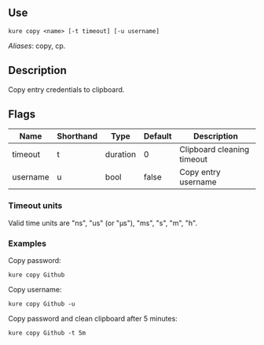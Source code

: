 ## Use

`kure copy <name> [-t timeout] [-u username]`

*Aliases*: copy, cp.

## Description

Copy entry credentials to clipboard.

## Flags

|  Name     | Shorthand |     Type      |    Default    |         Description          |
|-----------|-----------|---------------|---------------|------------------------------|
| timeout   | t         | duration      | 0             | Clipboard cleaning timeout   |
| username  | u         | bool          | false         | Copy entry username          |

### Timeout units

Valid time units are "ns", "us" (or "µs"), "ms", "s", "m", "h".

### Examples

Copy password:
```
kure copy Github
```

Copy username:
```
kure copy Github -u
```

Copy password and clean clipboard after 5 minutes:
```
kure copy Github -t 5m
```
